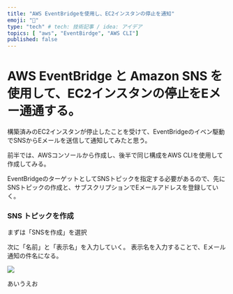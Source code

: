 ```yaml
---
title: "AWS EventBridgeを使用し、EC2インスタンの停止を通知"
emoji: "🐔"
type: "tech" # tech: 技術記事 / idea: アイデア
topics: [ "aws", "EventBirdge", "AWS CLI"]
published: false
---
```



# AWS EventBridge と Amazon SNS を使用して、EC2インスタンの停止をEメー通通する。

構築済みのEC2インスタンが停止したことを受けて、EventBridgeのイベン駆動でSNSからEメールを送信して通知してみたと思う。

前半では、AWSコンソールから作成し、後半で同じ構成をAWS CLIを使用して作成してみる。

EventBridgeのターゲットとしてSNSトピックを指定する必要があるので、先にSNSトピックの作成と、サブスクリプションでEメールアドレスを登録していく。

### SNS トピックを作成

まずは「SNSを作成」を選択

次に「名前」と「表示名」を入力していく。
表示名を入力することで、Eメール通知の件名になる。

![](https://storage.googleapis.com/zenn-user-upload/ff19cdc10166-20220910.png)

あいうえお
